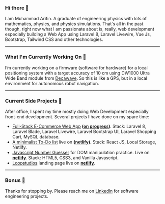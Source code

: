 ### Hi there 👋
I am Muhammad Arifin. A graduate of engineering physics with lots of mathematics, physics, and physics simulations. That's all in the past though, right now what I am passionate about is, really, web development especially building a Web App using Laravel 8, Laravel Livewire, Vue Js, Bootstrap, Tailwind CSS and other technologies. 

---

### What I'm Currently Working On 🔭
I’m currently working on a firmware (software for hardware) for a local positioning system with a target accuracy of 10 cm using DW1000 Ultra Wide Band module from [Decawave](https://www.decawave.com/product/dwm1000-module/). So this is like a GPS, but in a local environment for autonomous robot navigation. 

---

### Current Side Projects 🌱 
After office, I spent my time mostly doing Web Development especially front-end development. Several projects I have done on my spare time:
- [Full-Stack E-Commerce Web App](https://github.com/ifindev/Laravel-E-Commerce-POS) **([on progress](https://github.com/ifindev/Laravel-E-Commerce-POS))**. Stack: Laravel 8, Laravel Blade, Laravel Livewire, Laravel Bootstrap UI, Laravel Shopping Cart, MySQL database. 
- [A minimalist To-Do list](https://github.com/ifindev/todo-list) live on **([netlify](https://ifindev-todo.netlify.app/))**. Stack: React JS, Local Storage, Netlify.
- [Javascript Number Guesser](https://github.com/ifindev/guess-number) for DOM manipulation practice. Live on **[netlify](https://guessing-game-js.netlify.app)**. Stack: HTML5, CSS3, and Vanilla Javascript. 
- [Loopstudios](https://github.com/ifindev/loopstudios) landing page live on **[netlify](https://loopstudios-web.netlify.app/)**. 

---

### Bonus 💬
Thanks for stopping by. Please reach me on [LinkedIn](https://www.linkedin.com/in/arifin2610/) for software engineering projects. 
<!--
**effendev/effendev** is a ✨ _special_ ✨ repository because its `README.md` (this file) appears on your GitHub profile.

Here are some ideas to get you started:

- 🔭 I’m currently working on ...
- 🌱 I’m currently learning ...
- 👯 I’m looking to collaborate on ...
- 🤔 I’m looking for help with ...
- 💬 Ask me about ...
- 📫 How to reach me: ...
- 😄 Pronouns: ...
- ⚡ Fun fact: ...
-->
